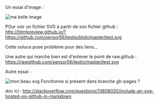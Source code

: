 Un essai d'image :

![ma belle image](http://www.mon-club-elec.fr/mes_images/clipart/logo_pyduino.png)


POur voir un fichier SVG à partir de son fichier github : 
http://htmlpreview.github.io/?https://github.com/sensor56/testio/blob/master/test.svg

Cette soluce pose problème pour des liens... 

Une autre qui marche bien est d'enlever le point de raw.github : 
https://rawgithub.com/sensor56/testio/master/test.svg

Autre essai : 

![mon beau svg](http://sensor56.github.io/testio/blob/master/test.svg)
Fonctionne si présent dans branche gh-pages ? 


doc ici : http://stackoverflow.com/questions/13808020/include-an-svg-hosted-on-github-in-markdown
